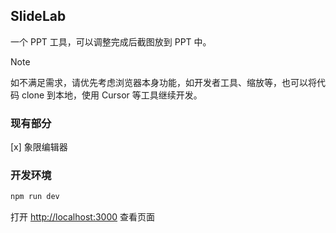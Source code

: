 ## SlideLab

一个 PPT 工具，可以调整完成后截图放到 PPT 中。

> [!NOTE]
> 如不满足需求，请优先考虑浏览器本身功能，如开发者工具、缩放等，也可以将代码 clone 到本地，使用 Cursor 等工具继续开发。

### 现有部分

[x] 象限编辑器

### 开发环境

```bash
npm run dev
```

打开 [http://localhost:3000](http://localhost:3000) 查看页面
